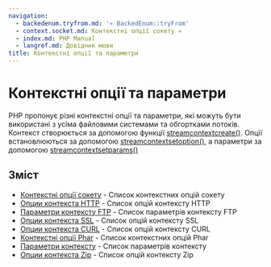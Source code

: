 ```yaml
---
navigation:
  - backedenum.tryfrom.md: '« BackedEnum::tryFrom'
  - context.socket.md: Контекстні опції сокету »
  - index.md: PHP Manual
  - langref.md: Довідник мови
title: Контекстні опції та параметри
---
```

# Контекстні опції та параметри

PHP пропонує різні контекстні опції та параметри, які можуть бути використані з усіма файловими системами та обгортками потоків. Контекст створюється за допомогою функції [streamcontextcreate()](function.stream-context-create.md). Опції встановлюються за допомогою [streamcontextsetoption()](function.stream-context-set-option.md), а параметри за допомогою [streamcontextsetparams()](function.stream-context-set-params.md)

## Зміст

-   [Контекстні опції сокету](context.socket.md) - Список контекстних опцій сокету
-   [Опции контекста HTTP](context.http.md) - Список опцій контексту HTTP
-   [Параметри контексту FTP](context.ftp.md) - Список параметрів контексту FTP
-   [Опции контекста SSL](context.ssl.md) - Список опцій контексту SSL
-   [Опции контекста CURL](context.curl.md) - Список опцій контексту CURL
-   [Контекстні опції Phar](context.phar.md) - Список контекстних опцій Phar
-   [Параметри контексту](context.params.md) - Список параметрів контексту
-   [Опции контекста Zip](context.zip.md) - Список опцій контексту Zip
